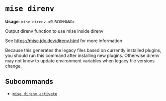 # `mise direnv`

**Usage**: `mise direnv <SUBCOMMAND>`

Output direnv function to use mise inside direnv

See <https://mise.jdx.dev/direnv.html> for more information

Because this generates the legacy files based on currently installed plugins,
you should run this command after installing new plugins. Otherwise
direnv may not know to update environment variables when legacy file versions change.

## Subcommands

* [`mise direnv activate`](/cli/direnv/activate.md)
